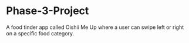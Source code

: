 # Phase-3-Project
A food tinder app called Oishii Me Up where a user can swipe left or right on a specific food category.
